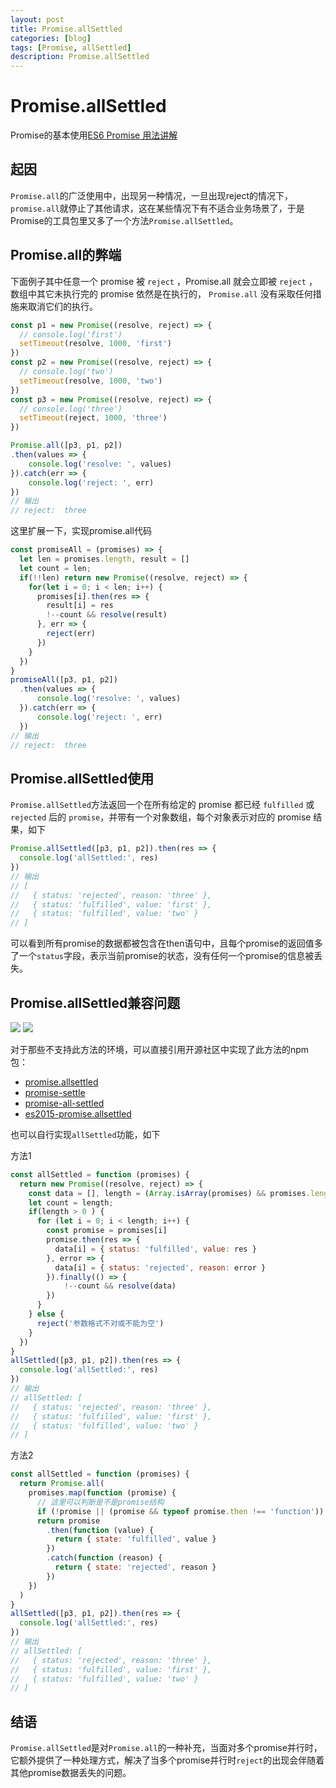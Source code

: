 ```yaml
---
layout: post
title: Promise.allSettled
categories: [blog]
tags: [Promise, allSettled]
description: Promise.allSettled
---
```


# Promise.allSettled

Promise的基本使用[ES6 Promise 用法讲解](https://sunsvi.com/blog/ES6-Promise-%E7%94%A8%E6%B3%95.html)

## 起因

`Promise.all`的广泛使用中，出现另一种情况，一旦出现reject的情况下，`promise.all`就停止了其他请求，这在某些情况下有不适合业务场景了，于是Promise的工具包里又多了一个方法`Promise.allSettled`。

## Promise.all的弊端

下面例子其中任意一个 promise 被 `reject` ，Promise.all 就会立即被 `reject` ，数组中其它未执行完的 promise 依然是在执行的， `Promise.all` 没有采取任何措施来取消它们的执行。

```js
const p1 = new Promise((resolve, reject) => {
  // console.log('first')
  setTimeout(resolve, 1000, 'first')
})
const p2 = new Promise((resolve, reject) => {
  // console.log('two')
  setTimeout(resolve, 1000, 'two')
})
const p3 = new Promise((resolve, reject) => {
  // console.log('three')
  setTimeout(reject, 1000, 'three')
})

Promise.all([p3, p1, p2])
.then(values => {
    console.log('resolve: ', values)
}).catch(err => {
    console.log('reject: ', err)
})
// 输出
// reject:  three
```
这里扩展一下，实现promise.all代码
```js
const promiseAll = (promises) => {
  let len = promises.length, result = []
  let count = len;
  if(!!len) return new Promise((resolve, reject) => {
    for(let i = 0; i < len; i++) {
      promises[i].then(res => {
        result[i] = res
        !--count && resolve(result)
      }, err => {
        reject(err)
      })
    }
  })
}
promiseAll([p3, p1, p2])
  .then(values => {
      console.log('resolve: ', values)
  }).catch(err => {
      console.log('reject: ', err)
  })
// 输出
// reject:  three
```

## Promise.allSettled使用

`Promise.allSettled`方法返回一个在所有给定的 promise 都已经 `fulfilled` 或 `rejected` 后的 `promise`，并带有一个对象数组，每个对象表示对应的 promise 结果，如下

```js
Promise.allSettled([p3, p1, p2]).then(res => {
  console.log('allSettled:', res)
})
// 输出
// [
//   { status: 'rejected', reason: 'three' },
//   { status: 'fulfilled', value: 'first' },
//   { status: 'fulfilled', value: 'two' }
// ]
```
可以看到所有promise的数据都被包含在then语句中，且每个promise的返回值多了一个`status`字段，表示当前promise的状态，没有任何一个promise的信息被丢失。

## Promise.allSettled兼容问题

![](https://sunsvi.com/img/uploads/2022/promise-allsettled.png)
![](https://sunsvi.com/img/uploads/2022/promise-allsettled-chrome.png)

对于那些不支持此方法的环境，可以直接引用开源社区中实现了此方法的npm包：

+ [promise.allsettled](https://www.npmjs.com/package/promise.allsettled)
+ [promise-settle](https://www.npmjs.com/package/promise-settle)
+ [promise-all-settled](https://www.npmjs.com/package/promise-all-settled)
+ [es2015-promise.allsettled](https://www.npmjs.com/package/es2015-promise.allsettled)

也可以自行实现`allSettled`功能，如下

方法1

```js
const allSettled = function (promises) {
  return new Promise((resolve, reject) => {
    const data = [], length = (Array.isArray(promises) && promises.length > 0) ? promises.length : 0;
    let count = length;
    if(length > 0 ) {
      for (let i = 0; i < length; i++) {
        const promise = promises[i]
        promise.then(res => {
          data[i] = { status: 'fulfilled', value: res }
        }, error => {
          data[i] = { status: 'rejected', reason: error }
        }).finally(() => {
            !--count && resolve(data)
        })
      }
    } else {
      reject('参数格式不对或不能为空')
    }
  })
}
allSettled([p3, p1, p2]).then(res => {
  console.log('allSettled:', res)
})
// 输出
// allSettled: [
//   { status: 'rejected', reason: 'three' },
//   { status: 'fulfilled', value: 'first' },
//   { status: 'fulfilled', value: 'two' }
// ]
```

方法2
```js
const allSettled = function (promises) {
  return Promise.all(
    promises.map(function (promise) {
      // 这里可以判断是不是promise结构
      if (!promise || (promise && typeof promise.then !== 'function')) return { error: 1, msg: "类型错误", data: promise }
      return promise
        .then(function (value) {
          return { state: 'fulfilled', value }
        })
        .catch(function (reason) {
          return { state: 'rejected', reason }
        })
    })
  )
}
allSettled([p3, p1, p2]).then(res => {
  console.log('allSettled:', res)
})
// 输出
// allSettled: [
//   { status: 'rejected', reason: 'three' },
//   { status: 'fulfilled', value: 'first' },
//   { status: 'fulfilled', value: 'two' }
// ]
```

## 结语

`Promise.allSettled`是对`Promise.all`的一种补充，当面对多个promise并行时，它额外提供了一种处理方式，解决了当多个promise并行时`reject`的出现会伴随着其他promise数据丢失的问题。



